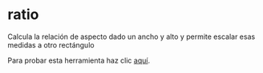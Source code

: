 # ratio
Calcula la relación de aspecto dado un ancho y alto y permite escalar esas medidas a otro rectángulo

Para probar esta herramienta haz clic [aquí](https://cristian99garcia.github.io/ratio).
